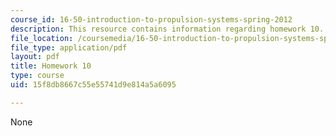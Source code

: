 ```yaml
---
course_id: 16-50-introduction-to-propulsion-systems-spring-2012
description: This resource contains information regarding homework 10.
file_location: /coursemedia/16-50-introduction-to-propulsion-systems-spring-2012/15f8db8667c55e55741d9e814a5a6095_MIT16_50S12_hw10.pdf
file_type: application/pdf
layout: pdf
title: Homework 10
type: course
uid: 15f8db8667c55e55741d9e814a5a6095

---
```

None